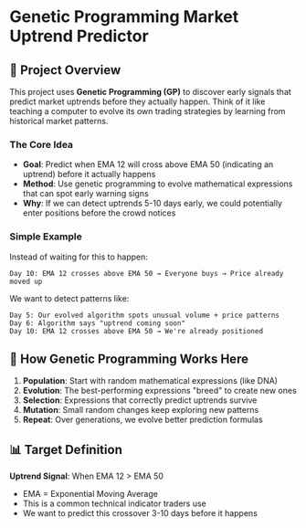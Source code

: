 # Genetic Programming Market Uptrend Predictor

## 🎯 Project Overview

This project uses **Genetic Programming (GP)** to discover early signals that predict market uptrends before they actually happen. Think of it like teaching a computer to evolve its own trading strategies by learning from historical market patterns.

### The Core Idea
- **Goal**: Predict when EMA 12 will cross above EMA 50 (indicating an uptrend) before it actually happens
- **Method**: Use genetic programming to evolve mathematical expressions that can spot early warning signs
- **Why**: If we can detect uptrends 5-10 days early, we could potentially enter positions before the crowd notices

### Simple Example
Instead of waiting for this to happen:
```
Day 10: EMA 12 crosses above EMA 50 → Everyone buys → Price already moved up
```

We want to detect patterns like:
```
Day 5: Our evolved algorithm spots unusual volume + price patterns
Day 6: Algorithm says "uptrend coming soon"
Day 10: EMA 12 crosses above EMA 50 → We're already positioned
```

## 🧬 How Genetic Programming Works Here

1. **Population**: Start with random mathematical expressions (like DNA)
2. **Evolution**: The best-performing expressions "breed" to create new ones
3. **Selection**: Expressions that correctly predict uptrends survive
4. **Mutation**: Small random changes keep exploring new patterns
5. **Repeat**: Over generations, we evolve better prediction formulas

## 📊 Target Definition

**Uptrend Signal**: When EMA 12 > EMA 50
- EMA = Exponential Moving Average
- This is a common technical indicator traders use
- We want to predict this crossover 3-10 days before it happens
